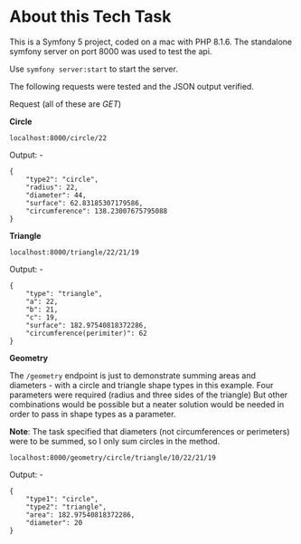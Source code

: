 # About this Tech Task

This is a Symfony 5 project, coded on a mac with PHP 8.1.6.  The standalone symfony 
server on port 8000 was used to test the api.

Use `symfony server:start` to start the server.

The following requests were tested and the JSON output verified.

Request (all of these are  *GET*)

**Circle**

`localhost:8000/circle/22`

Output: -
```
{
	"type2": "circle",
	"radius": 22,
	"diameter": 44,
	"surface": 62.83185307179586,
	"circumference": 138.23007675795088
}
```

**Triangle**

`localhost:8000/triangle/22/21/19`

Output: -
```
{
	"type": "triangle",
	"a": 22,
	"b": 21,
	"c": 19,
	"surface": 182.97540818372286,
	"circumference(perimiter)": 62
}
```

**Geometry**

The `/geometry` endpoint is just to demonstrate summing areas and diameters - with a circle and triangle 
shape types in this example.  Four parameters were required (radius and three sides of the triangle)
But other combinations would be possible but a neater solution would be needed in order to pass 
in shape types as a parameter.

**Note**: The task specified that diameters (not circumferences or perimeters) were to be summed, 
so I only sum circles in the method.

`localhost:8000/geometry/circle/triangle/10/22/21/19`

Output: -
```
{
	"type1": "circle",
	"type2": "triangle",
	"area": 182.97540818372286,
	"diameter": 20
}
```
